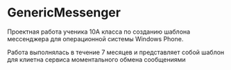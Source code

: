 # GenericMessenger
Проектная работа ученика 10А класса по созданию шаблона мессенджера для операционной системы Windows Phone.

Работа выполнялась в течение 7 месяцев и представляет собой шаблон для клиетна сервиса моментального обмена сообщениями
